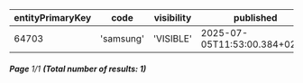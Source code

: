 | entityPrimaryKey | code      | visibility | published                     | status   | changed                   | order |
| ---------------- | --------- | ---------- | ----------------------------- | -------- | ------------------------- | ----- |
| 64703            | 'samsung' | 'VISIBLE'  | 2025-07-05T11:53:00.384+02:00 | 'ACTIVE' | 2024-02-25T14:35:38+01:00 | ⎆     |

###### **Page** 1/1 **(Total number of results: 1)**